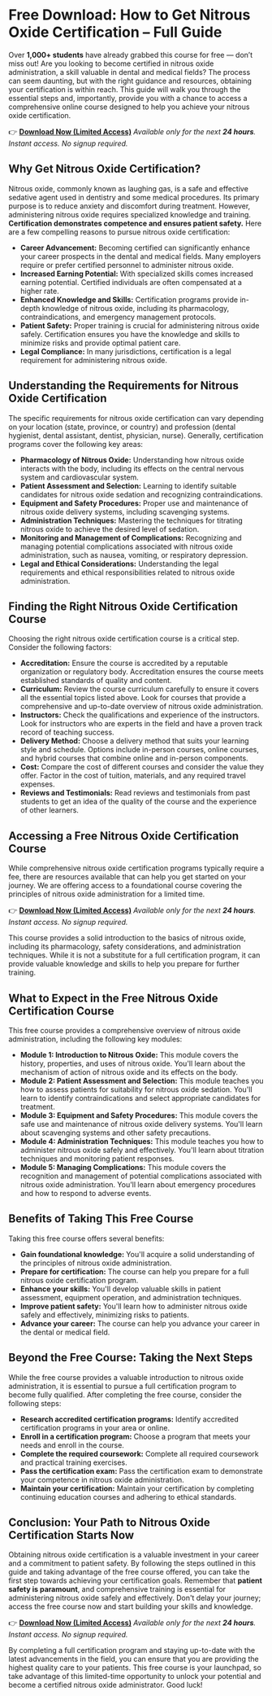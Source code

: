 # Free Download: How to Get Nitrous Oxide Certification – Full Guide

Over **1,000+ students** have already grabbed this course for free — don’t miss out! Are you looking to become certified in nitrous oxide administration, a skill valuable in dental and medical fields? The process can seem daunting, but with the right guidance and resources, obtaining your certification is within reach. This guide will walk you through the essential steps and, importantly, provide you with a chance to access a comprehensive online course designed to help you achieve your nitrous oxide certification.

👉 [**Download Now (Limited Access)**](https://udemywork.com/how-to-get-nitrous-oxide-certification)
_Available only for the next **24 hours**. Instant access. No signup required._

## Why Get Nitrous Oxide Certification?

Nitrous oxide, commonly known as laughing gas, is a safe and effective sedative agent used in dentistry and some medical procedures. Its primary purpose is to reduce anxiety and discomfort during treatment. However, administering nitrous oxide requires specialized knowledge and training. **Certification demonstrates competence and ensures patient safety.** Here are a few compelling reasons to pursue nitrous oxide certification:

*   **Career Advancement:** Becoming certified can significantly enhance your career prospects in the dental and medical fields. Many employers require or prefer certified personnel to administer nitrous oxide.
*   **Increased Earning Potential:** With specialized skills comes increased earning potential. Certified individuals are often compensated at a higher rate.
*   **Enhanced Knowledge and Skills:** Certification programs provide in-depth knowledge of nitrous oxide, including its pharmacology, contraindications, and emergency management protocols.
*   **Patient Safety:** Proper training is crucial for administering nitrous oxide safely. Certification ensures you have the knowledge and skills to minimize risks and provide optimal patient care.
*   **Legal Compliance:** In many jurisdictions, certification is a legal requirement for administering nitrous oxide.

## Understanding the Requirements for Nitrous Oxide Certification

The specific requirements for nitrous oxide certification can vary depending on your location (state, province, or country) and profession (dental hygienist, dental assistant, dentist, physician, nurse). Generally, certification programs cover the following key areas:

*   **Pharmacology of Nitrous Oxide:** Understanding how nitrous oxide interacts with the body, including its effects on the central nervous system and cardiovascular system.
*   **Patient Assessment and Selection:** Learning to identify suitable candidates for nitrous oxide sedation and recognizing contraindications.
*   **Equipment and Safety Procedures:** Proper use and maintenance of nitrous oxide delivery systems, including scavenging systems.
*   **Administration Techniques:** Mastering the techniques for titrating nitrous oxide to achieve the desired level of sedation.
*   **Monitoring and Management of Complications:** Recognizing and managing potential complications associated with nitrous oxide administration, such as nausea, vomiting, or respiratory depression.
*   **Legal and Ethical Considerations:** Understanding the legal requirements and ethical responsibilities related to nitrous oxide administration.

## Finding the Right Nitrous Oxide Certification Course

Choosing the right nitrous oxide certification course is a critical step. Consider the following factors:

*   **Accreditation:** Ensure the course is accredited by a reputable organization or regulatory body. Accreditation ensures the course meets established standards of quality and content.
*   **Curriculum:** Review the course curriculum carefully to ensure it covers all the essential topics listed above. Look for courses that provide a comprehensive and up-to-date overview of nitrous oxide administration.
*   **Instructors:** Check the qualifications and experience of the instructors. Look for instructors who are experts in the field and have a proven track record of teaching success.
*   **Delivery Method:** Choose a delivery method that suits your learning style and schedule. Options include in-person courses, online courses, and hybrid courses that combine online and in-person components.
*   **Cost:** Compare the cost of different courses and consider the value they offer. Factor in the cost of tuition, materials, and any required travel expenses.
*   **Reviews and Testimonials:** Read reviews and testimonials from past students to get an idea of the quality of the course and the experience of other learners.

## Accessing a Free Nitrous Oxide Certification Course

While comprehensive nitrous oxide certification programs typically require a fee, there are resources available that can help you get started on your journey. We are offering access to a foundational course covering the principles of nitrous oxide administration for a limited time.

👉 [**Download Now (Limited Access)**](https://udemywork.com/how-to-get-nitrous-oxide-certification)
_Available only for the next **24 hours**. Instant access. No signup required._

This course provides a solid introduction to the basics of nitrous oxide, including its pharmacology, safety considerations, and administration techniques. While it is not a substitute for a full certification program, it can provide valuable knowledge and skills to help you prepare for further training.

## What to Expect in the Free Nitrous Oxide Certification Course

This free course provides a comprehensive overview of nitrous oxide administration, including the following key modules:

*   **Module 1: Introduction to Nitrous Oxide:** This module covers the history, properties, and uses of nitrous oxide. You'll learn about the mechanism of action of nitrous oxide and its effects on the body.
*   **Module 2: Patient Assessment and Selection:** This module teaches you how to assess patients for suitability for nitrous oxide sedation. You'll learn to identify contraindications and select appropriate candidates for treatment.
*   **Module 3: Equipment and Safety Procedures:** This module covers the safe use and maintenance of nitrous oxide delivery systems. You'll learn about scavenging systems and other safety precautions.
*   **Module 4: Administration Techniques:** This module teaches you how to administer nitrous oxide safely and effectively. You'll learn about titration techniques and monitoring patient responses.
*   **Module 5: Managing Complications:** This module covers the recognition and management of potential complications associated with nitrous oxide administration. You'll learn about emergency procedures and how to respond to adverse events.

## Benefits of Taking This Free Course

Taking this free course offers several benefits:

*   **Gain foundational knowledge:** You'll acquire a solid understanding of the principles of nitrous oxide administration.
*   **Prepare for certification:** The course can help you prepare for a full nitrous oxide certification program.
*   **Enhance your skills:** You'll develop valuable skills in patient assessment, equipment operation, and administration techniques.
*   **Improve patient safety:** You'll learn how to administer nitrous oxide safely and effectively, minimizing risks to patients.
*   **Advance your career:** The course can help you advance your career in the dental or medical field.

## Beyond the Free Course: Taking the Next Steps

While the free course provides a valuable introduction to nitrous oxide administration, it is essential to pursue a full certification program to become fully qualified. After completing the free course, consider the following steps:

*   **Research accredited certification programs:** Identify accredited certification programs in your area or online.
*   **Enroll in a certification program:** Choose a program that meets your needs and enroll in the course.
*   **Complete the required coursework:** Complete all required coursework and practical training exercises.
*   **Pass the certification exam:** Pass the certification exam to demonstrate your competence in nitrous oxide administration.
*   **Maintain your certification:** Maintain your certification by completing continuing education courses and adhering to ethical standards.

## Conclusion: Your Path to Nitrous Oxide Certification Starts Now

Obtaining nitrous oxide certification is a valuable investment in your career and a commitment to patient safety. By following the steps outlined in this guide and taking advantage of the free course offered, you can take the first step towards achieving your certification goals. Remember that **patient safety is paramount**, and comprehensive training is essential for administering nitrous oxide safely and effectively. Don't delay your journey; access the free course now and start building your skills and knowledge.

👉 [**Download Now (Limited Access)**](https://udemywork.com/how-to-get-nitrous-oxide-certification)
_Available only for the next **24 hours**. Instant access. No signup required._

By completing a full certification program and staying up-to-date with the latest advancements in the field, you can ensure that you are providing the highest quality care to your patients. This free course is your launchpad, so take advantage of this limited-time opportunity to unlock your potential and become a certified nitrous oxide administrator. Good luck!
